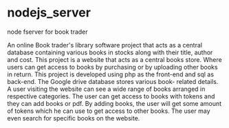 # nodejs_server
 node fserver for book trader

An online Book trader's library software project that acts as a central database containing various books in stocks along with their title, author and cost. This project is a website that acts as a central books store. Where users can get access to books by purchasing or by uploading other books in return. This project is developed using php as the front-end and sql as back-end. The Google drive database stores various book- related details. A user visiting the website can see a wide range of books arranged in respective categories. The user can get access to books with tokens and they can add books or pdf. By adding books, the user will get some amount of tokens which he can use to get access to other books. The user may even search for specific books on the website.
